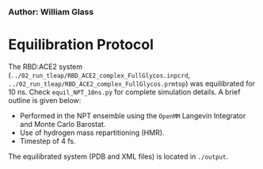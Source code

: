 ### Author: William Glass

# Equilibration Protocol

The RBD:ACE2 system (`../02_run_tleap/RBD_ACE2_complex_FullGlycos.inpcrd`, `../02_run_tleap/RBD_ACE2_complex_FullGlycos.prmtop`) was equilibrated for 10 ns. Check `equil_NPT_10ns.py` for complete simulation details. A brief outline is given below:

* Performed in the NPT ensemble using the `OpenMM` Langevin Integrator and Monte Carlo Barostat.
* Use of hydrogen mass repartitioning (HMR). 
* Timestep of 4 fs.

The equilibrated system (PDB and XML files) is located in `./output`.
